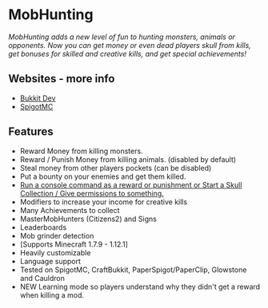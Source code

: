 MobHunting
=====================
*MobHunting adds a new level of fun to hunting monsters, animals or opponents. Now you can get money or even dead players skull from kills, get bonuses for skilled and creative kills, and get special achievements!*

Websites - more info
-------------------------
- [Bukkit Dev](http://dev.bukkit.org/bukkit-plugins/mobhunting/)
- [SpigotMC](https://www.spigotmc.org/resources/mobhunting.3582/)

## Features
* Reward Money from killing monsters.
* Reward / Punish Money from killing animals. (disabled by default)
* Steal money from other players pockets (can be disabled) 
* Put a bounty on your enemies and get them killed.
* [Run a console command as a reward or punishment or Start a Skull Collection / Give permissions to something.](http://dev.bukkit.org/bukkit-plugins/mobhunting/pages/run-a-console-command-as-a-reward/)
* Modifiers to increase your income for creative kills
* Many Achievements to collect
* MasterMobHunters (Citizens2) and Signs
* Leaderboards
* Mob grinder detection
* [Supports Minecraft 1.7.9 - 1.12.1]
* Heavily customizable
* Language support
* Tested on SpigotMC, CraftBukkit, PaperSpigot/PaperClip, Glowstone and Cauldron
* NEW Learning mode so players understand why they didn't get a reward when killing a mod.
